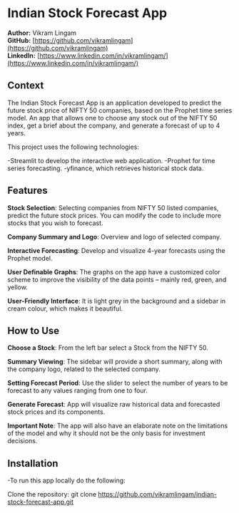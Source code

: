 # Indian Stock Forecast App

**Author:** Vikram Lingam  
**GitHub:** [https://github.com/vikramlingam](https://github.com/vikramlingam)  
**LinkedIn:** [https://www.linkedin.com/in/vikramlingam/](https://www.linkedin.com/in/vikramlingam/)

## Context
The Indian Stock Forecast App is an application developed to predict the future stock price of NIFTY 50 companies, based on the Prophet time series model. An app that allows one to choose any stock out of the NIFTY 50 index, get a brief about the company, and generate a forecast of up to 4 years.

This project uses the following technologies:

-Streamlit to develop the interactive web application.
-Prophet for time series forecasting.
-yfinance, which retrieves historical stock data.

## Features
**Stock Selection**: Selecting companies from NIFTY 50 listed companies, predict the future stock prices. You can modify the code to include more stocks that you wish to forecast.

**Company Summary and Logo**: Overview and logo of selected company.

**Interactive Forecasting**: Develop and visualize 4-year forecasts using the Prophet model.

**User Definable Graphs**: The graphs on the app have a customized color scheme to improve the visibility of the data points – mainly red, green, and yellow.

**User-Friendly Interface**: It is light grey in the background and a sidebar in cream colour, which makes it beautiful.

## How to Use
**Choose a Stock**: From the left bar select a Stock from the NIFTY 50.

**Summary Viewing**: The sidebar will provide a short summary, along with the company logo, related to the selected company.

**Setting Forecast Period**: Use the slider to select the number of years to be forecast to any values ranging from one to four.

**Generate Forecast**: App will visualize raw historical data and forecasted stock prices and its components.

**Important Note**: The app will also have an elaborate note on the limitations of the model and why it should not be the only basis for investment decisions.

## Installation
-To run this app locally do the following:

Clone the repository: git clone https://github.com/vikramlingam/indian-stock-forecast-app.git
